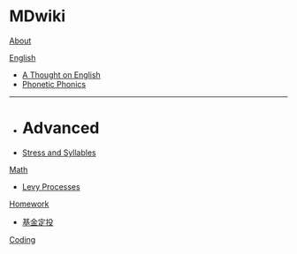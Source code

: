 # MDwiki

[About](index.md)

[English]()

  * [A Thought on English](english/english-formula.md)
  * [Phonetic Phonics](english/Phonetic-Phonics.md)
  - - - -
  * # Advanced
  * [Stress and Syllables](english/stress.md)

[Math]()

  * [Levy Processes](math/levy_processes.md)
  
  
[Homework]()

  * [基金定投](homework/levy_processes.md)

[Coding](coding/PythonNote.md)


<script src="https://polyfill.io/v3/polyfill.min.js?features=es6"></script>
<script id="MathJax-script" async src="https://cdn.jsdelivr.net/npm/mathjax@3/es5/tex-mml-chtml.js"></script>
